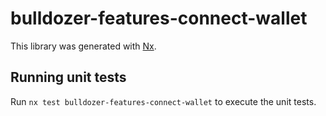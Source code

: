 # bulldozer-features-connect-wallet

This library was generated with [Nx](https://nx.dev).

## Running unit tests

Run `nx test bulldozer-features-connect-wallet` to execute the unit tests.
